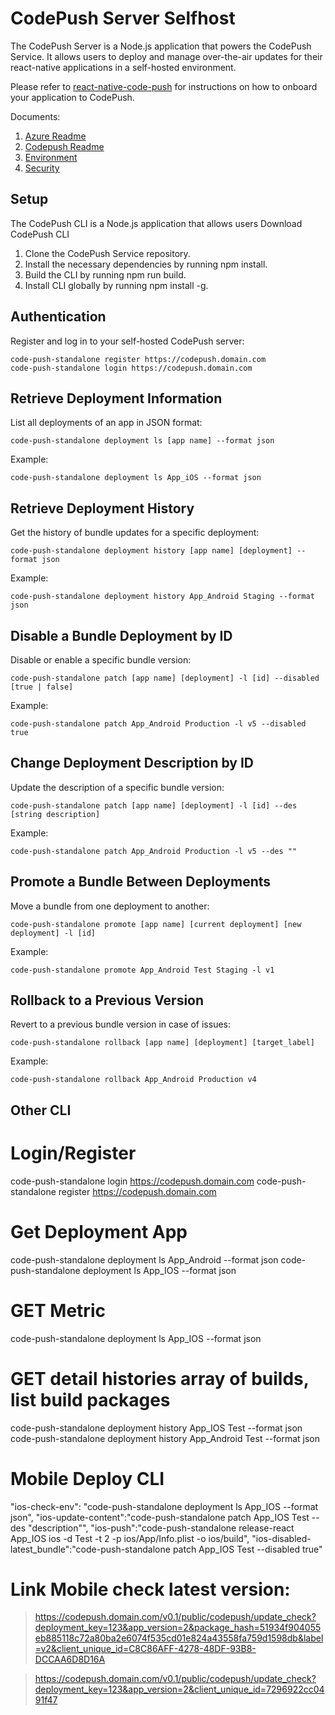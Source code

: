 # CodePush Server Selfhost

The CodePush Server is a Node.js application that powers the CodePush Service. It allows users to deploy and manage over-the-air updates for their react-native applications in a self-hosted environment.

Please refer to [react-native-code-push](https://github.com/microsoft/react-native-code-push) for instructions on how to onboard your application to CodePush.

Documents:

1. [Azure Readme](./AZURE_README.md)
2. [Codepush Readme](./CODEPUSH_README.md)
3. [Environment](./api/ENVIRONMENT.md)
4. [Security](./api/SECURITY.md)

## Setup

The CodePush CLI is a Node.js application that allows users
Download CodePush CLI

1. Clone the CodePush Service repository.
2. Install the necessary dependencies by running npm install.
3. Build the CLI by running npm run build.
4. Install CLI globally by running npm install -g.

## Authentication

Register and log in to your self-hosted CodePush server:

```
code-push-standalone register https://codepush.domain.com
code-push-standalone login https://codepush.domain.com
```

## Retrieve Deployment Information

List all deployments of an app in JSON format:

```
code-push-standalone deployment ls [app name] --format json
```

Example:

```
code-push-standalone deployment ls App_iOS --format json
```

## Retrieve Deployment History

Get the history of bundle updates for a specific deployment:

```
code-push-standalone deployment history [app name] [deployment] --format json
```

Example:

```
code-push-standalone deployment history App_Android Staging --format json
```

## Disable a Bundle Deployment by ID

Disable or enable a specific bundle version:

```
code-push-standalone patch [app name] [deployment] -l [id] --disabled [true | false]
```

Example:

```
code-push-standalone patch App_Android Production -l v5 --disabled true
```

## Change Deployment Description by ID

Update the description of a specific bundle version:

```
code-push-standalone patch [app name] [deployment] -l [id] --des [string description]
```

Example:

```
code-push-standalone patch App_Android Production -l v5 --des ""
```

## Promote a Bundle Between Deployments

Move a bundle from one deployment to another:

```
code-push-standalone promote [app name] [current deployment] [new deployment] -l [id]
```

Example:

```
code-push-standalone promote App_Android Test Staging -l v1
```

## Rollback to a Previous Version

Revert to a previous bundle version in case of issues:

```
code-push-standalone rollback [app name] [deployment] [target_label]
```

Example:

```
code-push-standalone rollback App_Android Production v4
```

## Other CLI

# Login/Register

code-push-standalone login https://codepush.domain.com
code-push-standalone register https://codepush.domain.com

# Get Deployment App

code-push-standalone deployment ls App_Android --format json
code-push-standalone deployment ls App_IOS --format json

# GET Metric

code-push-standalone deployment ls App_IOS --format json

# GET detail histories array of builds, list build packages

code-push-standalone deployment history App_IOS Test --format json
code-push-standalone deployment history App_Android Test --format json

# Mobile Deploy CLI

"ios-check-env": "code-push-standalone deployment ls App_IOS --format json",
"ios-update-content":"code-push-standalone patch App_IOS Test --des \"description\"",
"ios-push":"code-push-standalone release-react App_IOS ios -d Test -t 2 -p ios/App/Info.plist -o ios/build",
"ios-disabled-latest_bundle":"code-push-standalone patch App_IOS Test --disabled true"

# Link Mobile check latest version:

> https://codepush.domain.com/v0.1/public/codepush/update_check?deployment_key=123&app_version=2&package_hash=51934f904055eb885118c72a80ba2e6074f535cd01e824a43558fa759d1598db&label=v2&client_unique_id=C8C86AFF-4278-48DF-93B8-DCCAA6D8D16A

> https://codepush.domain.com/v0.1/public/codepush/update_check?deployment_key=123&app_version=2&client_unique_id=7296922cc0491f47
